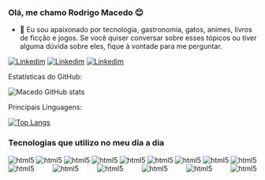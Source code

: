 ### Olá, me chamo Rodrigo Macedo 😊


- 💬 Eu sou apaixonado por tecnologia, gastronomia, gatos, animes, livros de ficção e jogos. Se você quiser conversar sobre esses tópicos ou tiver alguma dúvida sobre eles, fique à vontade para me perguntar.


[![Linkedim](https://img.shields.io/badge/LinkedIn-0077B5?style=for-the-badge&logo=linkedin&logoColor=white)](https://www.linkedin.com/in/macedo-rodrigo/)
[![Linkedim](https://img.shields.io/badge/Gmail-D14836?style=for-the-badge&logo=gmail&logoColor=white)](mailto:romaco1694@gmail.com)
[![Linkedim](https://img.shields.io/badge/WhatsApp-25D366?style=for-the-badge&logo=whatsapp&logoColor=white)](https://api.whatsapp.com/send?phone=5532999027722)

Estatísticas do GitHub: 

![Macedo GitHub stats](https://github-readme-stats-sigma-five.vercel.app/api?username=macedorodrigo&show_icons=true&theme=radical)

 Principais Linguagens: 

[![Top Langs](https://github-readme-stats-sigma-five.vercel.app/api/top-langs/?username=macedorodrigo&layout=compact_icons=true&theme=radical)](https://github.com/anuraghazra/github-readme-stats)


### Tecnologias que utilizo no meu dia a dia

<div style="display: flex; flex-wrap: wrap; justify-content: space-between;">
  <img alt="html5" src="https://img.shields.io/badge/HTML5-E34F26?style=for-the-badge&logo=html5&logoColor=white">
  <img alt="html5" src="https://img.shields.io/badge/CSS-239120?&style=for-the-badge&logo=css3&logoColor=white">
  <img alt="html5" src="https://img.shields.io/badge/JavaScript-323330?style=for-the-badge&logo=javascript&logoColor=F7DF1E">
  <img alt="html5" src="https://img.shields.io/badge/TypeScript-007ACC?style=for-the-badge&logo=typescript&logoColor=white">
  <img alt="html5" src="https://img.shields.io/badge/React-20232A?style=for-the-badge&logo=react&logoColor=61DAFB">
  <img alt="html5" src="https://img.shields.io/badge/Redux-593D88?style=for-the-badge&logo=redux&logoColor=white">
  <img alt="html5" src="https://img.shields.io/badge/Node.js-43853D?style=for-the-badge&logo=node.js&logoColor=white">
  <img alt="html5" src="https://img.shields.io/badge/Jest-323330?style=for-the-badge&logo=Jest&logoColor=white">
  <img alt="html5" src="https://img.shields.io/badge/MySQL-005C84?style=for-the-badge&logo=mysql&logoColor=white">
    <img alt="html5" src="https://img.shields.io/badge/docker-2496ED.svg?&style=for-the-badge&logo=docker&logoColor=white">
  <img alt="html5" src="https://img.shields.io/badge/GIT-E44C30?style=for-the-badge&logo=git&logoColor=white">
  <!-- <img alt="html5" src="https://img.shields.io/badge/prettier-1A2C34?style=for-the-badge&logo=prettier&logoColor=F7BA3E">
  <img alt="html5" src="https://img.shields.io/badge/eslint-3A33D1?style=for-the-badge&logo=eslint&logoColor=white"> -->
  <img alt="html5" src="https://img.shields.io/badge/Trello-0052CC?style=for-the-badge&logo=trello&logoColor=white">
  <img alt="html5" src="https://img.shields.io/badge/Ubuntu-E95420?style=for-the-badge&logo=ubuntu&logoColor=white">
  <img alt="html5" src="https://img.shields.io/badge/Trybe-FFC700?style=for-the-badge">
  <img alt="html5" src="https://img.shields.io/badge/Udemy-EC5252?style=for-the-badge&logo=Udemy&logoColor=white">
</div>

<br>
